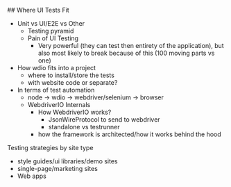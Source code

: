\#\# Where UI Tests Fit

* Unit vs UI/E2E vs Other
  * Testing pyramid
  * Pain of UI Testing
    * Very powerful (they can test then entirety of the application), but also most likely to break because of this (100 moving parts vs one)
* How wdio fits into a project
  * where to install/store the tests
  * with website code or separate?
* In terms of test automation
  * node -\> wdio -\> webdriver/selenium -\> browser
  * WebdriverIO Internals
    * How WebdriverIO works?
      * JsonWireProtocol to send to webdriver
      * standalone vs testrunner
    * how the framework is architected/how it works behind the hood

Testing strategies by site type

* style guides/ui libraries/demo sites
* single-page/marketing sites
* Web apps